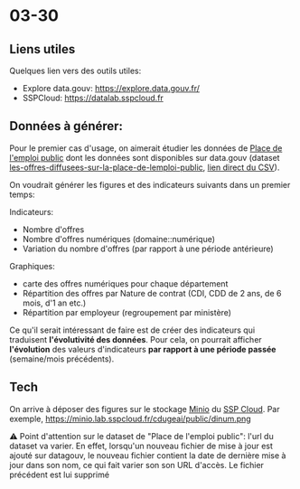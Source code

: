 # 03-30

## Liens utiles

Quelques lien vers des outils utiles:

- Explore data.gouv: https://explore.data.gouv.fr/
- SSPCloud: https://datalab.sspcloud.fr



## Données à générer:

Pour le premier cas d'usage, on aimerait étudier les données de [Place de l'emploi public](https://place-emploi-public.gouv.fr/) dont les données sont disponibles sur data.gouv (dataset [les-offres-diffusees-sur-la-place-de-lemploi-public](https://www.data.gouv.fr/fr/datasets/les-offres-diffusees-sur-la-place-de-lemploi-public/), [lien direct du CSV](https://static.data.gouv.fr/resources/les-offres-diffusees-sur-la-place-de-lemploi-public/20230327-080020/offres-datagouv-20230326.csv)). 

On voudrait générer les figures et des indicateurs suivants dans un premier temps:


Indicateurs:
- Nombre d'offres
- Nombre d'offres numériques (domaine::numérique)
- Variation du nombre d'offres (par rapport à une période antérieure)

Graphiques:
- carte des offres numériques pour chaque département
- Répartition des offres par Nature de contrat (CDI, CDD de 2 ans, de 6 mois, d'1 an etc.)
- Répartition par employeur (regroupement par ministère)

Ce qu'il serait intéressant de faire est de créer des indicateurs qui traduisent **l'évolutivité des données**. Pour cela, on pourrait afficher **l'évolution** des valeurs d'indicateurs **par rapport à une période passée** (semaine/mois précédents).

## Tech

On arrive à déposer des figures sur le stockage [Minio](https://min.io/) du [SSP Cloud](https://datalab.sspcloud.fr). Par exemple, https://minio.lab.sspcloud.fr/cdugeai/public/dinum.png

:warning: Point d'attention sur le dataset de "Place de l'emploi public": l'url du dataset va varier. En effet, lorsqu'un nouveau fichier de mise à jour est ajouté sur datagouv, le nouveau fichier contient la date de dernière mise à jour dans son nom, ce qui fait varier son son URL d'accès. Le fichier précédent est lui supprimé



